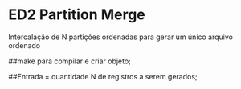 # ED2  Partition Merge

Intercalação de N partições ordenadas para gerar um único arquivo ordenado

##make para compilar e criar objeto;

##Entrada = quantidade N de registros a serem gerados;
 
